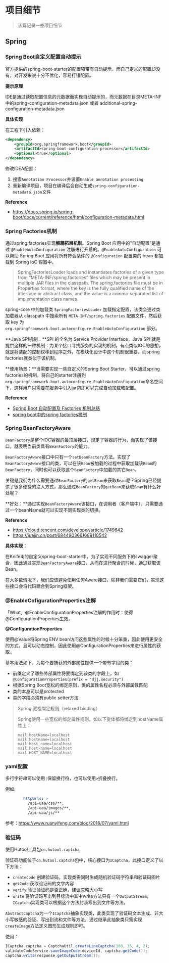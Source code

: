 # 项目细节

> 该篇记录一些项目细节

## Spring

### Spring Boot自定义配置自动提示

官方提供的spring-boot-starter的配置项带有自动提示，而自己定义的配置却没有，对开发来说十分不优化，容易打错配置。

**提示原理**

IDE是通过读取配置信息的元数据而实现自动提示的，而元数据在目录META-INF中的spring-configuration-metadata.json 或者 additional-spring-configuration-metadata.json

**具体实现**

在工程下引入依赖：

```xml
<dependency>
    <groupId>org.springframework.boot</groupId>
    <artifactId>spring-boot-configuration-processor</artifactId>
    <optional>true</optional>
</dependency>
```

修改IDEA配置：

1. 搜索`Annotation Processor`并设置`Enable annotation processing`
2. 重新编译项目，项目在编译后会自动生成`spring-configuration-metadata.json`文件

**Reference**

- https://docs.spring.io/spring-boot/docs/current/reference/html/configuration-metadata.html

### Spring Factories机制

通过spring.factories实现**解耦拓展机制**。Spring Boot 应用中的”自动配置”是通过 `@EnableAutoConfiguration` 注解进行开启的。`@EnableAutoConfiguration` 可以帮助 Spring Boot 应用将所有符合条件的 `@Configuration` 配置类的 bean 都加载到 Spring IoC 容器中。

> SpringFactoriesLoader loads and instantiates factories of a given type from “META-INF/spring.factories” files which may be present in multiple JAR files in the classpath. The spring.factories file must be in Properties format, where the key is the fully qualified name of the interface or abstract class, and the value is a comma-separated list of implementation class names.

 spring-core 中的加载类 `SpringFactoriesLoader` 加载指定配置，该类会通过类加载器从 classpath 中搜索所有 `META-INF/spring.factories` 配置文件，然后获取 key 为 `org.springframework.boot.autoconfigure.EnableAutoConfiguration` 部分。

**Java SPI机制：**SPI 的全名为 Service Provider Interface，Java SPI 就是提供这样的一种机制：为某个接口寻找服务的实现的机制，有点类似IOC的思想，就是将装配的控制权移到程序之外，在模块化设计中这个机制很重要。而spring factories就类似于该机制。

**使用场景：**当需要实现一些自定义的Spring Boot Starter，可以通过spring factories的机制，将自己的starter注册到`org.springframework.boot.autoconfigure.EnableAutoConfiguration`命名空间下，这样用户只需要在服务中引入jar包即可以完成自动加载和配置。

**Reference**

- [Spring Boot 自动配置及 Factories 机制总结](https://qidawu.github.io/2017/08/20/spring-factories/)
- [spring boot中的spring factories机制](https://www.jianshu.com/p/7367dddab20d)

### Spring BeanFactoryAware

`BeanFactory`是整个IOC容器的最顶层接口，规定了容器的行为，而实现了该接口，就表明当前类具有`BeanFactory`的能力。

`BeanFactoryAware`接口中只有一个`setBeanFactory`方法。实现了`BeanFactoryAware`接口的类，可以在该`Bean`被加载的过程中获取加载该`Bean`的`BeanFactory`，同时也可以获取这个`BeanFactory`中加载的其它`Bean`。

关键是我们为什么需要通过`BeanFactory`的`getBean`来获取`Bean`呢？Spring已经提供了很多便捷的注入方式，那么通过`BeanFactory`的`getBean`来获取`Bean`有什么好处呢？

**好处：**通过实现`BeanFactoryAware`该接口，在调用者（客户端中），只需要通过一个beanName就可以实现不同实现类的切换。

**Reference**

- https://cloud.tencent.com/developer/article/1749642
- https://juejin.cn/post/6844903661689110542

**具体实现**：

在Knife4j的自定义spring-boot-starter中，为了实现不同服务下的swagger聚合，因此通过实现`BeanFactoryAware`接口，从而在进行聚合的时候，通过获取该Bean。

在大多数情况下，我们应该避免使用任何Aware接口，除非我们需要它们，实现这些接口会将代码耦合到Spring框架。 

### @EnableCofigurationProperties注解

「What」@EnableConfigurationProperties注解的作用时：使得@ConfigurationProperties生效。

**@ConfigurationProperties**

使用@Value将Spring ENV bean访问这些属性的时候十分笨重，因此使用更安全的方式，且可以动态控制，因此使用@ConfigurationProperties来进行属性的获取。

基本用法如下，为每个要捕获的外部属性提供一个带有字段的类：

- 前缀定义了哪些外部属性将要绑定到该类的字段上，如`@ConfigurationProperties(prefix = "djj.security")`
- 根据Spring Boot宽松的绑定原则，类的属性名程必须与外部属性匹配
- 类的本身可以是protected
- 类的字段必须有public setter方法

> Spring 宽松绑定规则（relaxed binding）
>
> Spring使用一些宽松的绑定属性规则。如以下变体都将绑定到hostName属性上：
>
> ```properties
> mail.hostName=localhost
> mail.hostname=localhost
> mail.host_name=localhost
> mail.host-name=localhost
> mail.HOST_NAME=localhost
> ```



### yaml配置

多行字符串可以使用`|`保留换行符，也可以使用`>`折叠换行。

例如:

```yaml
        httpUrls: >
          /api-uaa/css/**,
          /api-uaa/images/**,
          /api-uaa/js/**
```

参考：https://www.ruanyifeng.com/blog/2016/07/yaml.html



### 验证码

使用Hutool工具包`cn.hutool.captcha`.

验证码功能位于`cn.hutool.captcha`包中，核心接口为`ICaptcha`，此接口定义了以下方法：

- `createCode` 创建验证码，实现类需同时生成随机验证码字符串和验证码图片
- `getCode` 获取验证码的文字内容
- `verify` 验证验证码是否正确，建议忽略大小写
- `write` 将验证码写出到目标流中其中write方法只有一个`OutputStream`，`ICaptcha`实现类可以根据这个方法封装写出到文件等方法。

`AbstractCaptcha`为一个`ICaptcha`抽象实现类，此类实现了验证码文本生成、非大小写敏感的验证、写出到流和文件等方法，通过继承此抽象类只需实现`createImage`方法定义图形生成规则即可。

使用：

```java
ICaptcha captcha = CaptchaUtil.createLineCaptcha(100, 35, 4, 2);
validateCodeService.saveImageCode(deviceId, captcha.getCode());
captcha.write(response.getOutputStream());
```

